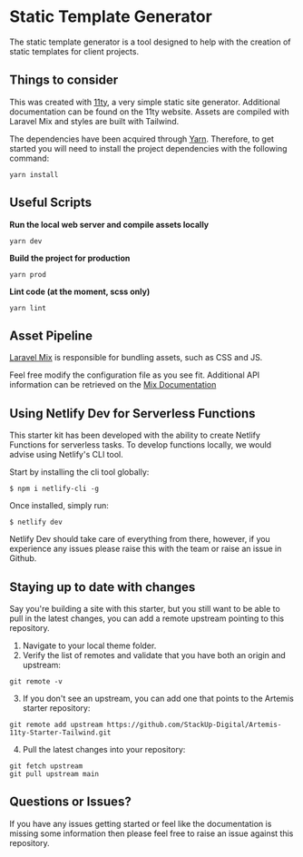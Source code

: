 # Static Template Generator

The static template generator is a tool designed to help with the creation of static
templates for client projects.

## Things to consider

This was created with [11ty](https://www.11ty.dev/), a very simple static site generator. Additional documentation can be found on the 11ty website. Assets are compiled with Laravel Mix and styles are built with Tailwind.

The dependencies have been acquired through [Yarn](https://yarnpkg.com). Therefore, to get started you will need to install the project dependencies with the following command:

```
yarn install
```

## Useful Scripts

**Run the local web server and compile assets locally**

```shell
yarn dev
```

**Build the project for production**

```shell
yarn prod
```

**Lint code (at the moment, scss only)**

```shell
yarn lint
```

## Asset Pipeline

[Laravel Mix](https://laravel-mix.com/) is responsible for bundling assets, such as CSS and JS.

Feel free modify the configuration file as you see fit. Additional API information can be retrieved on the [Mix Documentation](https://laravel-mix.com/docs/6.0/installation)

## Using Netlify Dev for Serverless Functions

This starter kit has been developed with the ability to create Netlify Functions for serverless tasks. To develop functions locally, we would advise using Netlify's CLI tool.

Start by installing the cli tool globally:

```
$ npm i netlify-cli -g
```

Once installed, simply run:

```
$ netlify dev
```

Netlify Dev should take care of everything from there, however, if you experience any issues please raise this with the team or raise an issue in Github.

## Staying up to date with changes

Say you're building a site with this starter, but you still want to be able to pull in the latest changes, you can add a remote upstream pointing to this repository.

1. Navigate to your local theme folder.
2. Verify the list of remotes and validate that you have both an origin and upstream:

```
git remote -v
```

3. If you don't see an upstream, you can add one that points to the Artemis starter repository:

```
git remote add upstream https://github.com/StackUp-Digital/Artemis-11ty-Starter-Tailwind.git
```

4. Pull the latest changes into your repository:

```
git fetch upstream
git pull upstream main
```

## Questions or Issues?

If you have any issues getting started or feel like the documentation is missing some information then please feel free to raise an issue against this repository.
